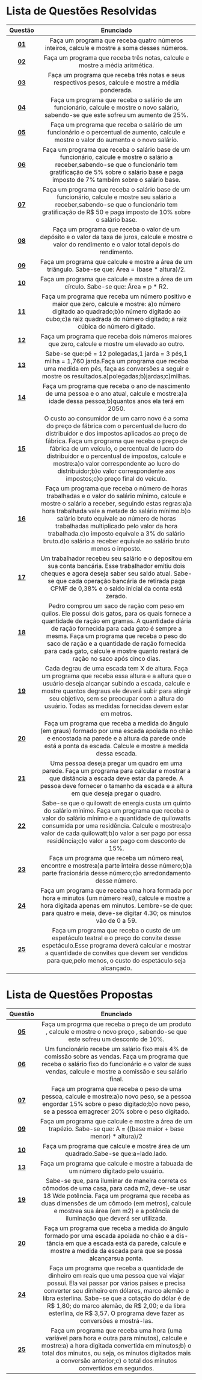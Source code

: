 #    Lista de Questões Resolvidas 

Questão | Enunciado
:--------: | :-----------:
[**01**]() | Faça um programa que receba quatro números inteiros, calcule e mostre a soma desses números.
[**02**]() | Faça um programa que receba três notas, calcule e mostre a média aritmética.
[**03**]() | Faça um programa que receba três notas e seus respectivos pesos, calcule e mostre a média ponderada.
[**04**]() | Faça um programa que receba o salário de um funcionário, calcule e mostre o novo salário, sabendo-se que este sofreu um aumento de 25%.
[**05**]() | Faça um programa que receba o salário de um funcionário e o percentual de aumento, calcule e mostre o valor do aumento e o novo salário.
[**06**]() | Faça um programa que receba o salário base de um funcionário, calcule e mostre o salário a receber,sabendo-se que o funcionário tem gratificação de 5% sobre o salário base e paga imposto de 7% também sobre o salário base.
[**07**]() | Faça um programa que receba o salário base de um funcionário, calcule e mostre seu salário a receber,sabendo-se que o funcionário tem gratificação de R$ 50 e paga imposto de 10% sobre o salário base.
[**08**]() | Faça um programa que receba o valor de um depósito e o valor da taxa de juros, calcule e mostre o valor do rendimento e o valor total depois do rendimento.
[**09**]() | Faça um programa que calcule e mostre a área de um triângulo. Sabe-se que: Área = (base * altura)/2.
[**10**]() | Faça um programa que calcule e mostre a área de um círculo. Sabe-se que: Área = p * R2.
[**11**]() | Faça um programa que receba um número positivo e maior que zero, calcule e mostre: a)o número digitado ao quadrado;b)o número digitado ao cubo;c)a raiz quadrada do número digitado; a raiz cúbica do número digitado.
[**12**]() | Faça um programa que receba dois números maiores que zero, calcule e mostre um elevado ao outro.
[**13**]() | Sabe-se que:pé = 12 polegadas,1 jarda = 3 pés,1 milha = 1,760 jarda.Faça um programa que receba uma medida em pés, faça as conversões a seguir e mostre os resultados.a)polegadas;b)jardas;c)milhas. 
[**14**]() | Faça um programa que receba o ano de nascimento de uma pessoa e o ano atual, calcule e mostre:a)a idade dessa pessoa;b)quantos anos ela terá em 2050.
[**15**]() | O custo ao consumidor de um carro novo é a soma do preço de fábrica com o percentual de lucro do distribuidor e dos impostos aplicados ao preço de fábrica. Faça um programa que receba o preço de fábrica de um veículo, o percentual de lucro do distribuidor e o percentual de impostos, calcule e mostre:a)o valor correspondente ao lucro do distribuidor;b)o valor correspondente aos impostos;c)o preço final do veículo.
[**16**]() | Faça um programa que receba o número de horas trabalhadas e o valor do salário mínimo, calcule e mostre o salário a receber, seguindo estas regras:a)a hora trabalhada vale a metade do salário mínimo.b)o salário bruto equivale ao número de horas trabalhadas multiplicado pelo valor da hora trabalhada.c)o imposto equivale a 3% do salário bruto.d)o salário a receber equivale ao salário bruto menos o imposto.
[**17**]() | Um trabalhador recebeu seu salário e o depositou em sua conta bancária. Esse trabalhador emitiu dois cheques e agora deseja saber seu saldo atual. Sabe-se que cada operação bancária de retirada paga CPMF de 0,38% e o saldo inicial da conta está zerado.
[**18**]() | Pedro comprou um saco de ração com peso em quilos. Ele possui dois gatos, para os quais fornece a quantidade de ração em gramas. A quantidade diária de ração fornecida para cada gato é sempre a mesma. Faça um programa que receba o peso do saco de ração e a quantidade de ração fornecida para cada gato, calcule e mostre quanto restará de ração no saco após cinco dias.
[**19**]() | Cada degrau de uma escada tem X de altura. Faça um programa que receba essa altura e a altura que o usuário deseja alcançar subindo a escada, calcule e mostre quantos degraus ele deverá subir para atingir seu objetivo, sem se preocupar com a altura do usuário. Todas as medidas fornecidas devem estar em metros.
[**20**]() | Faça um programa que receba a medida do ângulo (em graus) formado por uma escada apoiada no chão e encostada na parede e a altura da parede onde está a ponta da escada. Calcule e mostre a medida dessa escada.
[**21**]() |  Uma pessoa deseja pregar um quadro em uma parede. Faça um programa para calcular e mostrar a que distância a escada deve estar da parede. A pessoa deve fornecer o tamanho da escada e a altura em que deseja pregar o quadro.
[**22**]() | Sabe-se que o quilowatt de energia custa um quinto do salário mínimo. Faça um programa que receba o valor do salário mínimo e a quantidade de quilowatts consumida por uma residência. Calcule e mostre:a)o valor de cada quilowatt;b)o valor a ser pago por essa residência;c)o valor a ser pago com desconto de 15%.
[**23**]() | Faça um programa que receba um número real, encontre e mostre:a)a parte inteira desse número;b)a parte fracionária desse número;c)o arredondamento desse número.
[**24**]() | Faça um programa que receba uma hora formada por hora e minutos (um número real), calcule e mostre a hora digitada apenas em minutos. Lembre-se de que: para quatro e meia, deve-se digitar 4.30; os minutos vão de 0 a 59.
[**25**]() | Faça um programa que receba o custo de um espetáculo teatral e o preço do convite desse espetáculo.Esse programa deverá calcular e mostrar a quantidade de convites que devem ser vendidos para que,pelo menos, o custo do espetáculo seja alcançado.

#  Lista de Questões Propostas

Questão | Enunciado
:-----: | :-------:
[**05**]() | Faça um progrma que receba o preço de um produto , calcule e mostre o novo preço , sabendo-se que este sofreu um desconto de 10%.
[**06**]() | Um funcionário recebe um salário fixo mais 4% de comissão sobre as vendas. Faça um programa que receba o salário fixo do funcionário e o valor de suas vendas, calcule e mostre a comissão e seu salário final.
[**07**]() | Faça um programa que receba o peso de uma pessoa, calcule e mostre:a)o novo peso, se a pessoa engordar 15% sobre o peso digitado;b)o novo peso, se a pessoa emagrecer 20% sobre o peso digitado.
[**09**]() | Faça um programa que calcule e mostre a área de um trapézio. Sabe-se que: A = ((base maior + base menor) * altura)/2
[**10**]() | Faça um programa que calcule e mostre área de um quadrado.Sabe-se que:a=lado.lado.
[**13**]() | Faça um programa que calcule e mostre a tabuada de um número digitado pelo usuário.
[**19**]() | Sabe-se que, para iluminar de maneira correta os cômodos de uma casa, para cada m2, deve-se usar 18 Wde potência. Faça um programa que receba as duas dimensões de um cômodo (em metros), calcule e mostrea sua área (em m2) e a potência de iluminação que deverá ser utilizada.
[**20**]() | Faça um programa que receba a medida do ângulo formado por uma escada apoiada no chão e a dis-tância em que a escada está da parede, calcule e mostre a medida da escada para que se possa alcançarsua ponta.
[**24**]() | Faça um programa que receba a quantidade de dinheiro em reais que uma pessoa que vai viajar possui. Ela vai passar por vários países e precisa converter seu dinheiro em dólares, marco alemão e libra esterlina. Sabe-se que a cotação do dólar é de R$ 1,80; do marco alemão, de R$ 2,00; e da libra esterlina, de R$ 3,57. O programa deve fazer as conversões e mostrá-las.
[**25**]() | Faça um programa que receba uma hora (uma variável para hora e outra para minutos), calcule e mostre:a) a hora digitada convertida em minutos;b) o total dos minutos, ou seja, os minutos digitados mais a conversão anterior;c) o total dos minutos convertidos em segundos.
